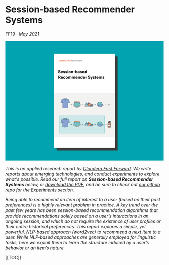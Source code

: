 # Session-based Recommender Systems

FF19 · _May 2021_

![](figures/ff19_cover_splash.png)

*This is an applied research report by [Cloudera Fast Forward](https://www.cloudera.com/products/fast-forward-labs-research.html). We write reports about emerging technologies, and conduct experiments to explore what's possible. Read our full report on **Session-based Recommender Systems** below, or <a href="/FF19-Session_Based_Recommender_Systems-Cloudera_Fast_Forward.pdf" target="_blank" id="report-pdf-download">download the PDF</a>, and be sure to check out [our github repo](https://github.com/fastforwardlabs/session_based_recommenders) for the [Experiments](#Experiments) section.*

*Being able to recommend an item of interest to a user (based on their past preferences) is a highly relevant problem in practice. A key trend over the past few years has been session-based recommendation algorithms that provide recommendations solely based on a user’s interactions in an ongoing session, and which do not require the existence of user profiles or their entire historical preferences. This report explores a simple, yet powerful, NLP-based approach (word2vec) to recommend a next item to a user. While NLP-based approaches are generally employed for linguistic tasks, here we exploit them to learn the structure induced by a user’s behavior or an item’s nature.*

[[TOC]]
